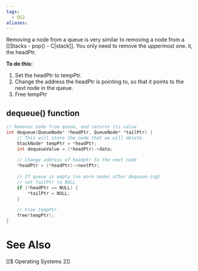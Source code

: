 ```yaml
---
tags:
  - OS2
aliases:
---
```


Removing a node from a queue is very similar to removing a node from a [[Stacks - pop() - C|stack]]. You only need to remove the uppermost one. it, the headPtr.

**To do this:**
1. Set the headPtr to tempPtr.
2. Change the address the headPtr is pointing to, so that it points to the next node in the queue.
3. Free tempPtr

## dequeue() function
```c showlinenumbers
// Removes node from queue, and returns its value
int dequeue(QueueNode* *headPtr, QueueNode* *tailPtr) {
	// This will store the node that we will delete
	StackNode* tempPtr = *headPtr;
	int dequeueValue = (*headPtr)->data;
	
	// Change address of headptr to the next node
	*headPtr = (*headPtr)->nextPtr;
	
	// If queue is empty (no more nodes after dequeue-ing)
	// set tailPtr to NULL
	if (*headPtr == NULL) {
		*tailPtr = NULL;
	}
	
	// Free tempPtr
	free(tempPtr);
}
```

# See Also
[[$ Operating Systems 2]]